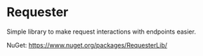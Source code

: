 # Requester
Simple library to make request interactions with endpoints easier.

NuGet: https://www.nuget.org/packages/RequesterLib/

